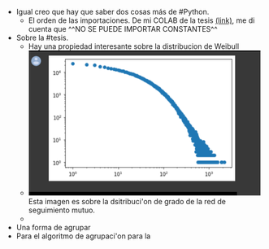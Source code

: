 - Igual creo que hay que saber dos cosas más de #Python.
	- El orden de las importaciones. De mi COLAB de la tesis [(link)](https://github.com/ErickMMuniz/NetworkAnalysis_TwitterTrends), me di cuenta que ^^NO SE PUEDE IMPORTAR CONSTANTES^^
- Sobre la #tesis.
	- Hay una propiedad interesante sobre la distribucion de Weibull
	- ![msedge_CVcKQneoO5.png](../assets/msedge_CVcKQneoO5_1654671439623_0.png)
	  Esta imagen es sobre la dsitribuci'on de grado de la red de seguimiento mutuo.
	-
- Una forma de agrupar
- Para el algoritmo de agrupaci'on para la